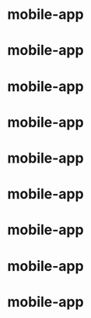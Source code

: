 # mobile-app
# mobile-app
# mobile-app
# mobile-app
# mobile-app
# mobile-app
# mobile-app
# mobile-app
# mobile-app
